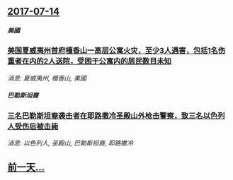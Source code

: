 ## [2017-07-14](/news/2017/07/14/index.md)

##### 美國
### [美国夏威夷州首府檀香山一高层公寓火灾，至少3人遇害，包括1名伤重者在内的2人送院，受困于公寓内的居民数目未知 ](/news/2017/07/14/美国夏威夷州首府檀香山一高层公寓火灾-至少3人遇害-包括1名伤重者在内的2人送院-受困于公寓内的居民数目未知.md)
_消息: 夏威夷州, 檀香山, 美國_

##### 巴勒斯坦裔
### [三名巴勒斯坦裔袭击者在耶路撒冷圣殿山外枪击警察，致三名以色列人受伤后被击毙 ](/news/2017/07/14/三名巴勒斯坦裔袭击者在耶路撒冷圣殿山外枪击警察-致三名以色列人受伤后被击毙.md)
_消息: 以色列人, 圣殿山, 巴勒斯坦裔, 耶路撒冷_

## [前一天...](/news/2017/07/13/index.md)

